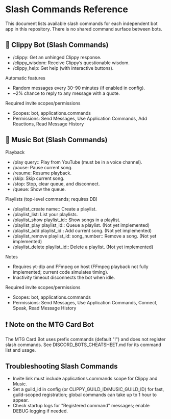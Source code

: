 # Slash Commands Reference

This document lists available slash commands for each independent bot app in this repository. There is no shared command surface between bots.

## 🤖 Clippy Bot (Slash Commands)

- /clippy: Get an unhinged Clippy response.
- /clippy_wisdom: Receive Clippy’s questionable wisdom.
- /clippy_help: Get help (with interactive buttons).

Automatic features
- Random messages every 30–90 minutes (if enabled in config).
- ~2% chance to reply to any message with a quote.

Required invite scopes/permissions
- Scopes: bot, applications.commands
- Permissions: Send Messages, Use Application Commands, Add Reactions, Read Message History

## 🎵 Music Bot (Slash Commands)

Playback
- /play query:<url or search>: Play from YouTube (must be in a voice channel).
- /pause: Pause current song.
- /resume: Resume playback.
- /skip: Skip current song.
- /stop: Stop, clear queue, and disconnect.
- /queue: Show the queue.

Playlists (top-level commands; requires DB)
- /playlist_create name:<text>: Create a playlist.
- /playlist_list: List your playlists.
- /playlist_show playlist_id:<number>: Show songs in a playlist.
- /playlist_play playlist_id:<number>: Queue a playlist. (Not yet implemented)
- /playlist_add playlist_id:<number>: Add current song. (Not yet implemented)
- /playlist_remove playlist_id:<number> song_number:<number>: Remove a song. (Not yet implemented)
- /playlist_delete playlist_id:<number>: Delete a playlist. (Not yet implemented)

Notes
- Requires yt-dlp and FFmpeg on host (FFmpeg playback not fully implemented; current code simulates timing).
- Inactivity timeout disconnects the bot when idle.

Required invite scopes/permissions
- Scopes: bot, applications.commands
- Permissions: Send Messages, Use Application Commands, Connect, Speak, Read Message History

## ❗ Note on the MTG Card Bot

The MTG Card Bot uses prefix commands (default "!") and does not register slash commands. See DISCORD_BOTS_CHEATSHEET.md for its command list and usage.

## Troubleshooting Slash Commands

- Invite link must include applications.commands scope for Clippy and Music.
- Set a guild_id in config (or CLIPPY_GUILD_ID/MUSIC_GUILD_ID) for fast, guild-scoped registration; global commands can take up to 1 hour to appear.
- Check startup logs for "Registered command" messages; enable DEBUG logging if needed.
